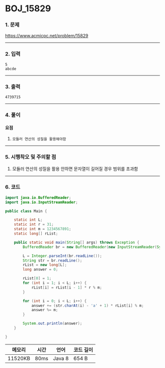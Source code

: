 # BOJ_15829


### 1. 문제

https://www.acmicpc.net/problem/15829

---

### 2. 입력
```
5
abcde
```

---


### 3. 출력
```
4739715
```

---


### 4. 풀이
#### 요점

1.     모듈러 연산의 성질을 활용해야함

---


### 5. 시행착오 및 주의할 점
1.  모듈러 연산의 성질을 활용 안하면 문자열이 길어질 경우 범위를 초과함

---

### 6. 코드

```java
import java.io.BufferedReader;
import java.io.InputStreamReader;

public class Main {

	static int L;
	static int r = 31;
	static int m = 1234567891;
	static long[] rList;

	public static void main(String[] args) throws Exception {
		BufferedReader br = new BufferedReader(new InputStreamReader(System.in));

		L = Integer.parseInt(br.readLine());
		String str = br.readLine();
		rList = new long[L];
		long answer = 0;

		rList[0] = 1;
		for (int i = 1; i < L; i++) {
			rList[i] = rList[i - 1] * r % m;
		}

		for (int i = 0; i < L; i++) {
			answer += (str.charAt(i) - 'a' + 1) * rList[i] % m;
			answer %= m;
		}

		System.out.println(answer);
	}

}

```



| 메모리  | 시간 | 언어   | 코드 길이 |
| ------- | ---- | ------ | --------- |
| 11520KB | 80ms | Java 8 | 654 B     |
